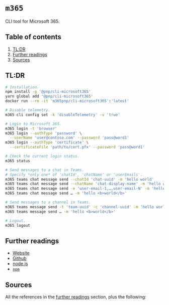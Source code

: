 # `m365`

CLI tool for Microsoft 365.

## Table of contents <!-- omit in toc -->

1. [TL:DR](#tldr)
1. [Further readings](#further-readings)
1. [Sources](#sources)

## TL:DR

```sh
# Installation.
npm install -g '@pnp/cli-microsoft365'
yarn global add '@pnp/cli-microsoft365'
docker run --rm -it 'm365pnp/cli-microsoft365':'latest'

# Disable telemetry.
m365 cli config set -k 'disableTelemetry' -v 'true'

# Login to Microsoft 365.
m365 login -t 'browser'
m365 login --authType 'password' \
  --userName 'user@contoso.com' --password 'pass@word1'
m365 login --authType 'certificate' \
  --certificateFile 'path/to/cert.pfx' --password 'pass@word1'

# Check the current login status.
m365 status

# Send messages to a chat in Teams.
# Specify *only one* of 'chatId', 'chatName' or 'userEmails'.
m365 teams chat message send --chatId 'chat-uuid' -m 'hello world'
m365 teams chat message send --chatName 'chat-display-name' -m 'hello world'
m365 teams chat message send -e 'user-email-1,…,user-email-N' -m 'hello world'
m365 teams chat message send … -m 'hello <b>world</b>'

# Send messages to a channel in Teams.
m365 teams message send -t 'team-uuid' -c 'channel-uuid' -m 'hello world'
m365 teams message send … -m 'hello <b>world</b>'

# Logout.
m365 logout
```

## Further readings

- [Website]
- [Github]
- [node.js]
- [`npm`][npm]

## Sources

All the references in the [further readings] section, plus the following:

<!-- project's references -->
[github]: https://github.com/pnp/cli-microsoft365
[website]: https://pnp.github.io/cli-microsoft365/

<!-- internal references -->
[further readings]: #further-readings
[node.js]: node.js.md
[npm]: npm.md

<!-- external references -->
